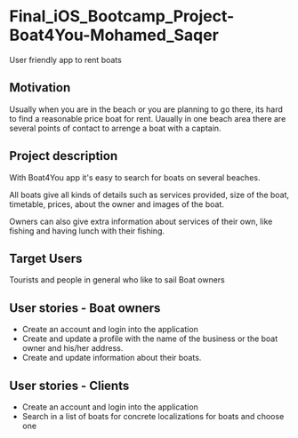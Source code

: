 # Final_iOS_Bootcamp_Project-Boat4You-Mohamed_Saqer
User friendly app to rent boats

## Motivation
Usually  when you are in the beach or you are planning to go there, its hard to find a reasonable price boat for rent. Uaually in one beach area there are several points of contact to arrenge a boat with a captain. 


## Project description
With Boat4You app it's easy to search for boats on several beaches. 

All boats give all kinds of details such as services provided, size of the boat, timetable, prices, about the owner and images of the boat.

Owners can also give extra information about services of their own, like fishing and having lunch with their fishing.


## Target Users
Tourists and people in general who like to sail 
Boat owners


## User stories - Boat owners
   - Create an account and login into the application
   - Create and update a profile with the name of the business or the boat owner and his/her address.
   - Create and update information about their boats.


## User stories - Clients
   - Create an account and login into the application
   - Search in a list of boats for concrete localizations for boats and choose one
